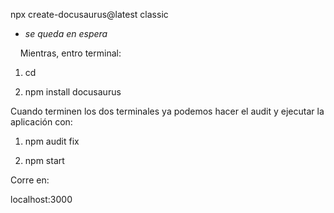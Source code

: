 npx create-docusaurus@latest <dirName> classic

- *se queda en espera*

    Mientras, entro terminal:

1. cd <dirName>

2. npm install docusaurus

Cuando terminen los dos terminales ya podemos hacer el audit y ejecutar la aplicación con:

1. npm audit fix

2. npm start

Corre en:

localhost:3000
